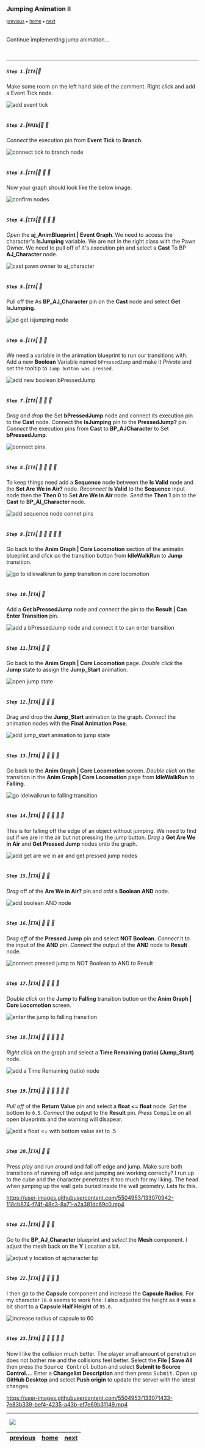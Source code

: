 <img src="https://via.placeholder.com/1000x4/45D7CA/45D7CA" alt="drawing" height="4px"/>

### Jumping Animation II

<sub>[previous](../jumping/README.md#user-content-jumping-animation) • [home](../README.md#user-content-ue4-animations) • [next](../walk-sprint/README.md#user-content-slow-walk--sprint)</sub>

<img src="https://via.placeholder.com/1000x4/45D7CA/45D7CA" alt="drawing" height="4px"/>

Continue implementing jump animation...


<br>

---


##### `Step 1.`\|`ITA`|:small_blue_diamond:
Make some room on the left hand side of the comment. Right click and add a Event Tick node.

![add event tick](images/AddEventTick.jpg)

<img src="https://via.placeholder.com/500x2/45D7CA/45D7CA" alt="drawing" height="2px" alt = ""/>

##### `Step 2.`\|`FHIU`|:small_blue_diamond: :small_blue_diamond: 

*Connect* the execution pin from **Event Tick** to **Branch**.

![connect tick to branch node](images/ConnectTickToBranchPins.jpg)

<img src="https://via.placeholder.com/500x2/45D7CA/45D7CA" alt="drawing" height="2px" alt = ""/>

##### `Step 3.`\|`ITA`|:small_blue_diamond: :small_blue_diamond: :small_blue_diamond:

Now your graph should look like the below image.

![confirm nodes](images/FinishedIsJumpingOff.jpg)

<img src="https://via.placeholder.com/500x2/45D7CA/45D7CA" alt="drawing" height="2px" alt = ""/>

##### `Step 4.`\|`ITA`|:small_blue_diamond: :small_blue_diamond: :small_blue_diamond: :small_blue_diamond:

*Open* the **aj_AnimBlueprint | Event Graph**. We need to access the character's **IsJumping** variable. We are not in the right class with the Pawn Owner. We need to pull off of it's execution pin and select a **Cast** To BP **AJ_Character** node.

![cast pawn owner to aj_character](images/CastToCharacterBP.jpg)

<img src="https://via.placeholder.com/500x2/45D7CA/45D7CA" alt="drawing" height="2px" alt = ""/>

##### `Step 5.`\|`ITA`| :small_orange_diamond:

Pull off the As **BP_AJ_Character** pin on the **Cast** node and select **Get IsJumping**.

![ad get isjumping node](images/GetIsJumpingAJCharacter.jpg)

<img src="https://via.placeholder.com/500x2/45D7CA/45D7CA" alt="drawing" height="2px" alt = ""/>

##### `Step 6.`\|`ITA`| :small_orange_diamond: :small_blue_diamond:

We need a variable in the animation blueprint to run our transitions with. Add a new **Boolean** Variable named `bPressedJump` and make it *Private* and set the tooltip to `Jump button was pressed`.

![add new boolean bPressedJump](images/AddPressedJump.jpg)

<img src="https://via.placeholder.com/500x2/45D7CA/45D7CA" alt="drawing" height="2px" alt = ""/>

##### `Step 7.`\|`ITA`| :small_orange_diamond: :small_blue_diamond: :small_blue_diamond:

*Drag and drop* the Set **bPressedJump** node and connect its execution pin to the **Cast** node. Connect the **IsJumping** pin to the **PressedJump?** pin. *Connect* the execution pins from **Cast** to **BP_AJCharacter** to Set **bPressedJump**.

![connect pins](images/SetIsJumpingNode.jpg)

<img src="https://via.placeholder.com/500x2/45D7CA/45D7CA" alt="drawing" height="2px" alt = ""/>

##### `Step 8.`\|`ITA`| :small_orange_diamond: :small_blue_diamond: :small_blue_diamond: :small_blue_diamond:

To keep things need add a **Sequence** node between the **Is Valid** node and the **Set Are We in Air?** node. *Reconnect* **Is Valid** to the **Sequence** input node then the **Then 0** to S**et Are We in Air** node. *Send* the **Then 1** pin to the **Cast** to **BP_AI_Character** node.

![add sequence node connet pins](images/AddSequenceNode.jpg)

<img src="https://via.placeholder.com/500x2/45D7CA/45D7CA" alt="drawing" height="2px" alt = ""/>

##### `Step 9.`\|`ITA`| :small_orange_diamond: :small_blue_diamond: :small_blue_diamond: :small_blue_diamond: :small_blue_diamond:

Go back to the **Anim Graph | Core Locomotion** section of the animatin blueprint and *click on* the transition button from **IdleWalkRun** to **Jump** transition.

![go to idlewalkrun to jump transition in core locomotion](images/TransitionWalkToJump.jpg)

<img src="https://via.placeholder.com/500x2/45D7CA/45D7CA" alt="drawing" height="2px" alt = ""/>

##### `Step 10.`\|`ITA`| :large_blue_diamond:

Add a **Get bPressedJump** node and *connect* the pin to the **Result | Can Enter Transition** pin.

![add a bPressedJump node and connect it to can enter transition](images/PressedJumpToResult.jpg)

<img src="https://via.placeholder.com/500x2/45D7CA/45D7CA" alt="drawing" height="2px" alt = ""/>

##### `Step 11.`\|`ITA`| :large_blue_diamond: :small_blue_diamond: 

Go back to the **Anim Graph | Core Locomotion** page. *Double click* the **Jump** state to assign the **Jump_Start** animation.

![open jump state](images/DoubleClickJump.jpg)

<img src="https://via.placeholder.com/500x2/45D7CA/45D7CA" alt="drawing" height="2px" alt = ""/>


##### `Step 12.`\|`ITA`| :large_blue_diamond: :small_blue_diamond: :small_blue_diamond: 

Drag and drop the **Jump_Start** animation to the graph. *Connect* the animation nodes with the **Final Animation Pose**.

![add jump_start animation to jump state](images/HookUpJumpStartAnim.jpg)

<img src="https://via.placeholder.com/500x2/45D7CA/45D7CA" alt="drawing" height="2px" alt = ""/>

##### `Step 13.`\|`ITA`| :large_blue_diamond: :small_blue_diamond: :small_blue_diamond:  :small_blue_diamond: 

Go back to the **Anim Graph | Core Locomotion** screen. *Double click* on the transition in the **Anim Graph | Core Locomotion** page from **IdleWalkRun** to **Falling**.

![go idelwalkrun to falling transition](images/WalkToFallTransition.jpg)

<img src="https://via.placeholder.com/500x2/45D7CA/45D7CA" alt="drawing" height="2px" alt = ""/>

##### `Step 14.`\|`ITA`| :large_blue_diamond: :small_blue_diamond: :small_blue_diamond: :small_blue_diamond:  :small_blue_diamond: 

This is for falling off the edge of an object without jumping. We need to find out if we are in the air but not pressing the jump button. *Drag* a **Get Are We in Air** and **Get Pressed Jump** nodes onto the graph.

![add get are we in air and get pressed jump nodes](images/CheckIfInAirJumpNotPressed.jpg)

<img src="https://via.placeholder.com/500x2/45D7CA/45D7CA" alt="drawing" height="2px" alt = ""/>

##### `Step 15.`\|`ITA`| :large_blue_diamond: :small_orange_diamond: 

*Drag* off of the **Are We in Air?** pin and *add* a **Boolean AND** node.

![add boolean AND node](images/BooleanAnd.jpg)

<img src="https://via.placeholder.com/500x2/45D7CA/45D7CA" alt="drawing" height="2px" alt = ""/>

##### `Step 16.`\|`ITA`| :large_blue_diamond: :small_orange_diamond:   :small_blue_diamond: 

*Drag off* of the **Pressed Jump** pin and select **NOT Boolean**. *Connect* it to the input of the **AND** pin. *Connect* the output of the **AND** node to **Result** node.

![connect pressed jump to NOT Boolean to AND to Result](images/ConnectOuputOfAndToResult.jpg)

<img src="https://via.placeholder.com/500x2/45D7CA/45D7CA" alt="drawing" height="2px" alt = ""/>

##### `Step 17.`\|`ITA`| :large_blue_diamond: :small_orange_diamond: :small_blue_diamond: :small_blue_diamond:

*Double click* on the **Jump** to **Falling** transition button on the **Anim Graph | Core Locomotion** screen.

![enter the jump to falling transition](images/DoubleClickJumpFallingTransition.jpg)

<img src="https://via.placeholder.com/500x2/45D7CA/45D7CA" alt="drawing" height="2px" alt = ""/>

##### `Step 18.`\|`ITA`| :large_blue_diamond: :small_orange_diamond: :small_blue_diamond: :small_blue_diamond: :small_blue_diamond:

*Right click* on the graph and select a **Time Remaining (ratio) (Jump_Start)** node.

![add a Time Remaining (ratio) node](images/TimeRemainingJumpToFall.jpg)

<img src="https://via.placeholder.com/500x2/45D7CA/45D7CA" alt="drawing" height="2px" alt = ""/>

##### `Step 19.`\|`ITA`| :large_blue_diamond: :small_orange_diamond: :small_blue_diamond: :small_blue_diamond: :small_blue_diamond: :small_blue_diamond:

*Pull off* of the **Return Value** pin and select a **float <= float** node. *Set* the bottom to `0.5`. *Connect* the output to the **Result** pin. *Press* <kbd>Compile</kbd> on all open blueprints and the warning will disapear.

![add a float <= with bottom value set to .5](images/LessThanPointSevenFive2.png)

<img src="https://via.placeholder.com/500x2/45D7CA/45D7CA" alt="drawing" height="2px" alt = ""/>

##### `Step 20.`\|`ITA`| :large_blue_diamond: :large_blue_diamond:

Press *play* and run around and fall off edge and jump. Make sure both transitions of running off edge and jumping are working correctly? I run up to the cube and the character penetrates it too much for my liking. The head when jumping up the wall gets buried inside the wall geometry. Lets fix this.

https://user-images.githubusercontent.com/5504953/133070942-118cb874-f74f-48c3-8a71-a2a381dc69c0.mp4

<img src="https://via.placeholder.com/500x2/45D7CA/45D7CA" alt="drawing" height="2px" alt = ""/>

##### `Step 21.`\|`ITA`| :large_blue_diamond: :large_blue_diamond: :small_blue_diamond:

Go to the **BP_AJ_Character** blueprint and *select* the **Mesh** component. I adjust the mesh back on the **Y** Location a bit.

![adjust y location of ajcharacter bp](images/MovingCharacterFurtherBack.jpg)

<img src="https://via.placeholder.com/500x2/45D7CA/45D7CA" alt="drawing" height="2px" alt = ""/>

##### `Step 22.`\|`ITA`| :large_blue_diamond: :large_blue_diamond: :small_blue_diamond: :small_blue_diamond:

I then go to the **Capsule** component and increase the **Capsule Radius**. For my character `70.0` seems to work fine. I also adjusted the height as it was a bit short to a **Capsule Half Height** of `95.0`.

![increase radius of capsule to 60](images/CapsuleRadiusGreater.png)

<img src="https://via.placeholder.com/500x2/45D7CA/45D7CA" alt="drawing" height="2px" alt = ""/>

##### `Step 23.`\|`ITA`| :large_blue_diamond: :large_blue_diamond: :small_blue_diamond: :small_blue_diamond: :small_blue_diamond:

Now I like the collision much better. The player small amount of penetration does not bother me and the collisions feel better.  Select the **File | Save All** then press the <kbd>Source Control</kbd> button and select **Submit to Source Control...**.  Enter a **Changelist Description** and then press <kbd>Submit</kbd>.  Open up **GitHub Desktop** and select **Push origin** to update the server with the latest changes.

https://user-images.githubusercontent.com/5504953/133071433-7e83b339-bef4-4235-a43b-ef7e69b31149.mp4
___


<img src="https://via.placeholder.com/1000x4/dba81a/dba81a" alt="drawing" height="4px" alt = ""/>

<img src="https://via.placeholder.com/1000x100/45D7CA/000000/?text=Next Up - Slow Walk & Sprint">

<img src="https://via.placeholder.com/1000x4/dba81a/dba81a" alt="drawing" height="4px" alt = ""/>

| [previous](../jumping/README.md#user-content-jumping-animation)| [home](../README.md#user-content-ue4-animations) | [next](../walk-sprint/README.md#user-content-slow-walk--sprint)|
|---|---|---|
